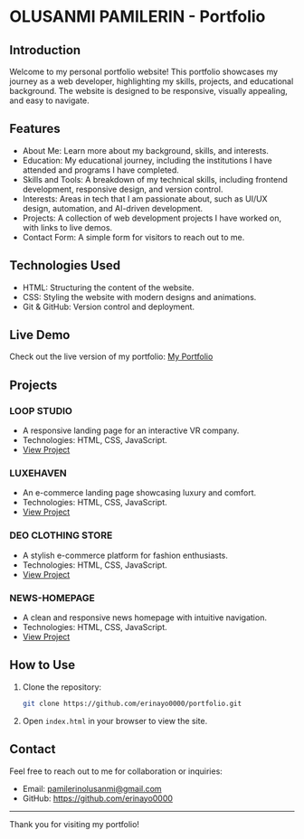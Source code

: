 # OLUSANMI PAMILERIN - Portfolio

## Introduction
Welcome to my personal portfolio website! This portfolio showcases my journey as a web developer, highlighting my skills, projects, and educational background. The website is designed to be responsive, visually appealing, and easy to navigate.

## Features
- About Me: Learn more about my background, skills, and interests.
- Education: My educational journey, including the institutions I have attended and programs I have completed.
- Skills and Tools: A breakdown of my technical skills, including frontend development, responsive design, and version control.
- Interests: Areas in tech that I am passionate about, such as UI/UX design, automation, and AI-driven development.
- Projects: A collection of web development projects I have worked on, with links to live demos.
- Contact Form: A simple form for visitors to reach out to me.

## Technologies Used
- HTML: Structuring the content of the website.
- CSS: Styling the website with modern designs and animations.
- Git & GitHub: Version control and deployment.

## Live Demo
Check out the live version of my portfolio: [My Portfolio](https://erinayo0000.github.io/portfolio/)

## Projects
### LOOP STUDIO
- A responsive landing page for an interactive VR company.
- Technologies: HTML, CSS, JavaScript.
- [View Project](https://erinayo0000.github.io/loop-studio/)

### LUXEHAVEN
- An e-commerce landing page showcasing luxury and comfort.
- Technologies: HTML, CSS, JavaScript.
- [View Project](https://erinayo0000.github.io/LUXEHAVEN/)

### DEO CLOTHING STORE
- A stylish e-commerce platform for fashion enthusiasts.
- Technologies: HTML, CSS, JavaScript.
- [View Project](https://erinayo0000.github.io/Deo-Clothing-Store/)

### NEWS-HOMEPAGE
- A clean and responsive news homepage with intuitive navigation.
- Technologies: HTML, CSS, JavaScript.
- [View Project](https://erinayo0000.github.io/News-Homepage/)

## How to Use
1. Clone the repository:
   ```sh
   git clone https://github.com/erinayo0000/portfolio.git
   ```
2. Open `index.html` in your browser to view the site.

## Contact
Feel free to reach out to me for collaboration or inquiries:
- Email: pamilerinolusanmi@gmail.com
- GitHub: https://github.com/erinayo0000

---
Thank you for visiting my portfolio!

